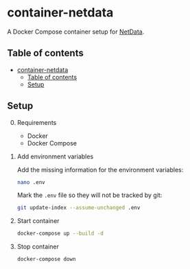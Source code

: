 # container-netdata

A Docker Compose container setup for [NetData](https://www.netdata.cloud/).

## Table of contents

- [container-netdata](#container-netdata)
  - [Table of contents](#table-of-contents)
  - [Setup](#setup)

## Setup

0. Requirements

   - Docker
   - Docker Compose

1. Add environment variables

    Add the missing information for the environment variables:

    ```bash
    nano .env
    ```

    Mark the `.env` file so they will not be tracked by git:

    ```bash
    git update-index --assume-unchanged .env
    ```

2. Start container

    ```bash
    docker-compose up --build -d
    ````

3. Stop container

    ```bash
    docker-compose down
    ```
